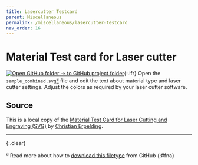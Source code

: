 ```yaml
---
title: Lasercutter Testcard
parent: Miscellaneous
permalink: /miscellaneous/lasercutter-testcard
nav_order: 16
---
```


# Material Test card for Laser cutter

[![Open GitHub folder]({{site.baseurl}}/assets/img/GitHub-Mark-32px.png) → to GitHub project folder](https://github.com/reiserlab/Fly-Lab-Gear/tree/main/Miscellaneous/Lasercut_testcard){:.ifr}
Open the `sample_combined.svg`[<sup>a</sup>](#fna) file and edit the text about material type and laser cutter settings. Adjust the colors as required by your laser cutter software.

## Source

This is a local copy of the [Material Test Card for Laser Cutting and Engraving (SVG)](http://www.thingiverse.com/thing:2243854) by [Christian Erpelding](https://www.thingiverse.com/erpel09).

---
{:.clear}

<sup>a</sup> Read more about how to [download this filetype]({{site.baseurl}}/file-types#ft-svg) from GitHub
{:#fna}
